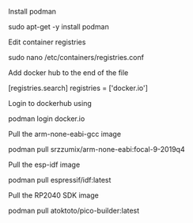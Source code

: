 Install podman

sudo apt-get -y install podman

Edit container registries

sudo nano /etc/containers/registries.conf

Add docker hub to the end of the file

[registries.search]
registries = ['docker.io']

Login to dockerhub using

podman login docker.io

Pull the arm-none-eabi-gcc image

podman pull srzzumix/arm-none-eabi:focal-9-2019q4

Pull the esp-idf image

podman pull espressif/idf:latest

Pull the RP2040 SDK image

podman pull atoktoto/pico-builder:latest
